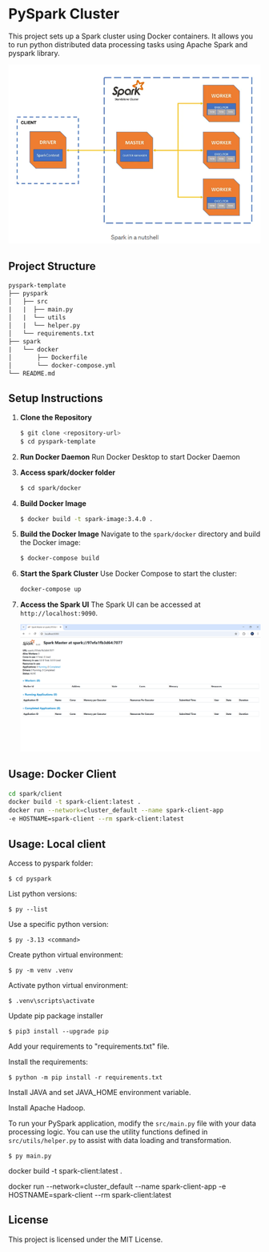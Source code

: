 # PySpark Cluster

This project sets up a Spark cluster using Docker containers. It allows you to run python distributed data processing tasks using Apache Spark and pyspark library.

![alt text](./docs/images/spark-cluster.png)

## Project Structure

```
pyspark-template
├── pyspark
│   ├── src
|   |  ├── main.py
│   |  └── utils
│   |  └── helper.py
│   └── requirements.txt
├── spark
|   └── docker
│       ├── Dockerfile
│       └── docker-compose.yml
└── README.md
```

## Setup Instructions

1. **Clone the Repository**

   ```bash
   $ git clone <repository-url>
   $ cd pyspark-template
   ```

2. **Run Docker Daemon**
   Run Docker Desktop to start Docker Daemon

3. **Access spark/docker folder**

   ```bash
   $ cd spark/docker
   ```

4. **Build Docker Image**

   ```bash
   $ docker build -t spark-image:3.4.0 .
   ```

5. **Build the Docker Image**
   Navigate to the `spark/docker` directory and build the Docker image:

   ```bash
   $ docker-compose build
   ```

6. **Start the Spark Cluster**
   Use Docker Compose to start the cluster:

   ```bash
   docker-compose up
   ```

7. **Access the Spark UI**
   The Spark UI can be accessed at `http://localhost:9090`.

   ![alt text](./docs/images/spark-ui.png)

## Usage: Docker Client

```bash
cd spark/client
docker build -t spark-client:latest .
docker run --network=cluster_default --name spark-client-app
-e HOSTNAME=spark-client --rm spark-client:latest
```

## Usage: Local client

Access to pyspark folder:

```console
$ cd pyspark
```

List python versions:

```console
$ py --list
```

Use a specific python version:

```console
$ py -3.13 <command>
```

Create python virtual environment:

```console
$ py -m venv .venv
```

Activate python virtual environment:

```console
$ .venv\scripts\activate
```

Update pip package installer

```console
$ pip3 install --upgrade pip
```

Add your requirements to "requirements.txt" file.

Install the requirements:

```console
$ python -m pip install -r requirements.txt
```

Install JAVA and set JAVA_HOME environment variable.

Install Apache Hadoop.

To run your PySpark application, modify the `src/main.py` file with your data processing logic. You can use the utility functions defined in `src/utils/helper.py` to assist with data loading and transformation.

```console
$ py main.py
```

docker build -t spark-client:latest .

docker run --network=cluster_default --name spark-client-app
-e HOSTNAME=spark-client --rm spark-client:latest

## License

This project is licensed under the MIT License.
